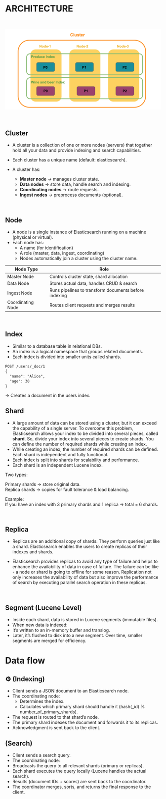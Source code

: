 # ARCHITECTURE

</br>

![architecture](/imgage/Screen%20Shot%202024-02-19%20at%2021.02.51.png)

</br>

## Cluster
- A cluster is a collection of one or more nodes (servers) that together hold all your data and provide indexing and search capabilities.
- Each cluster has a unique name (default: elasticsearch).

- A cluster has:
  - **Master node** → manages cluster state.
  - **Data nodes** → store data, handle search and indexing.
  - **Coordinating nodes** → route requests.
  - **Ingest nodes** → preprocess documents (optional).

</br>

## Node
- A node is a single instance of Elasticsearch running on a machine (physical or virtual).
- Each node has:
  - A name (for identification)
  - A role (master, data, ingest, coordinating)
  - Nodes automatically join a cluster using the cluster name.
 
| Node Type         | Role                                                  |
| ----------------- | ----------------------------------------------------- |
| Master Node       | Controls cluster state, shard allocation              |
| Data Node         | Stores actual data, handles CRUD & search             |
| Ingest Node       | Runs pipelines to transform documents before indexing |
| Coordinating Node | Routes client requests and merges results             |

</br>


## Index
- Similar to a database table in relational DBs.
- An index is a logical namespace that groups related documents.
- Each index is divided into smaller units called shards.
  
```
POST /users/_doc/1
{
  "name": "Alice",
  "age": 30
}
```

→ Creates a document in the users index. <br>




## Shard
- A large amount of data can be stored using a cluster, but it can exceed the capability of a single server. To overcome this problem, Elasticsearch allows your index to be divided into several pieces, called **shard**. So, divide your index into several pieces to create shards. You can define the number of required shards while creating an index.
- While creating an index, the number of required shards can be defined. Each shard is independent and fully functional.
- Each index is split into shards for scalability and performance.
- Each shard is an independent Lucene index.

Two types: <br>

Primary shards → store original data. <br>
Replica shards → copies for fault tolerance & load balancing. <br>

Example: <br>
If you have an index with 3 primary shards and 1 replica → total = 6 shards.

<br>

## Replica
- Replicas are an additional copy of shards. They perform queries just like a shard. Elasticsearch enables the users to create replicas of their indexes and shards.

- Elasticsearch provides replicas to avoid any type of failure and helps to enhance the availability of data in case of failure. The failure can be like - a node or shard is going to offline for some reason. Replication not only increases the availability of data but also improve the performance of search by executing parallel search operation in these replicas.

<br>

## Segment (Lucene Level)
- Inside each shard, data is stored in Lucene segments (immutable files).
- When new data is indexed:
- It’s written to an in-memory buffer and translog.
- Later, it’s flushed to disk into a new segment.
Over time, smaller segments are merged for efficiency.

# Data flow

## ⚙️ (Indexing)
- Client sends a JSON document to an Elasticsearch node.
- The coordinating node:
  - Determines the index.
  - Calculates which primary shard should handle it (hash(_id) % number_of_primary_shards).
- The request is routed to that shard’s node.
- The primary shard indexes the document and forwards it to its replicas.
- Acknowledgment is sent back to the client.

## (Search)

- Client sends a search query.
- The coordinating node:
- Broadcasts the query to all relevant shards (primary or replicas).
- Each shard executes the query locally (Lucene handles the actual search).
- Results (document IDs + scores) are sent back to the coordinator.
- The coordinator merges, sorts, and returns the final response to the client.

